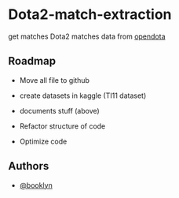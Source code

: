 # Dota2-match-extraction

get matches Dota2 matches data from [opendota](https://www.opendota.com/)


## Roadmap

- Move all file to github

- create datasets in kaggle (TI11 dataset)

- documents stuff (above)

- Refactor structure of code

- Optimize code


## Authors

- [@booklyn](https://github.com/ta-brook)